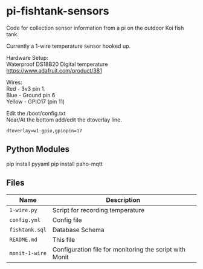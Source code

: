 # pi-fishtank-sensors
Code for collection sensor information from a pi on the outdoor Koi fish tank.


Currently a 1-wire temperature sensor hooked up.

Hardware Setup:  
Waterproof DS18B20 Digital temperature   
https://www.adafruit.com/product/381

Wires:  
Red - 3v3 pin 1.  
Blue - Ground pin 6  
Yellow - GPIO17 (pin 11)  


Edit the /boot/config.txt  
Near/At the bottom add/edit the dtoverlay line.
``` 
dtoverlay=w1-gpio,gpiopin=17
```
## Python Modules
pip install pyyaml
pip install paho-mqtt


## Files
Name | Description
-----|------------
`1-wire.py` | Script for recording temperature
`config.yml` | Config file
`fishtank.sql` | Database Schema
`README.md` | This file
`monit-1-wire` | Configuration file for monitoring the script with Monit

